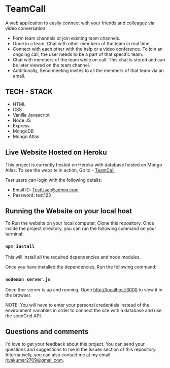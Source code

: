 # TeamCall

A web application to easily connect with your friends and colleague via video conversation.
* Form team channels or join existing team channels.
* Once in a team, Chat with other members of the team in real time.
* Connect with each other with the help or a video conference. To join an ongoing call, the user needs to be a part of that specific team.
* Chat with members of the team while on call. This chat is stored and can be later viewed on the team channel.
* Additionally, Send meeting invites to all the members of that team via an email.

## TECH - STACK

* HTML
* CSS
* Vanilla Javascript
* Node JS
* Express
* MongoDB
* Mongo Atlas

## Live Website Hosted on Heroku

This project is currently hosted on Heroku with database hosted on Mongo Atlas. To see the website in action, Go to -
[TeamCall](https://teamcall.herokuapp.com/)

Test users can login with the following details:
* Email ID: TestUser@admin.com
* Password: test123

## Running the Website on your local host

To Run the website on your local computer, Clone this repository.
Once inside the project directory, you can run the following command on your terminal:

### `npm install`
This will install all the required dependencies and node modules.

Once you have installed the dependencies, Run the following command:

### `nodemon server.js`

Once ther server is up and running, Open [http://localhost:3000](http://localhost:3000) to view it in the browser.

NOTE: You will have to enter your personal credentials instead of the environment variables in order to connect the site
with a database and use the sendGrid API.

## Questions and comments

I'd love to get your feedback about this project. You can send your questions and suggestions to me in the Issues section of this repository.
Alternatively, you can also contact me at my email: riyakumar2709@gmail.com.
